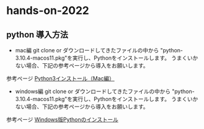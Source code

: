 # hands-on-2022

## python 導入方法
- mac編
git clone or ダウンロードしてきたファイルの中から "python-3.10.4-macos11.pkg"を実行し、Pythonをインストールします。
うまくいかない場合、下記の参考ページから導入をお願いします。

参考ページ
[Python3インストール（Mac編）](https://qiita.com/ms-rock/items/72b8f1abc661c539bb09)


- windows編
git clone or ダウンロードしてきたファイルの中から "python-3.10.4-macos11.pkg"を実行し、Pythonをインストールします。
うまくいかない場合、下記の参考ページから導入をお願いします。

参考ページ
[Windows版Pythonのインストール](https://www.python.jp/install/windows/install.html)
